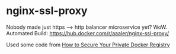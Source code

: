 nginx-ssl-proxy
===============

Nobody made just https --> http balancer microservice yet? WoW.
Automated Build: https://hub.docker.com/r/aaaler/nginx-ssl-proxy/

Used some code from [How to Secure Your Private Docker Registry](http://www.centurylinklabs.com/tutorials/how-to-secure-your-private-docker-registry/)
